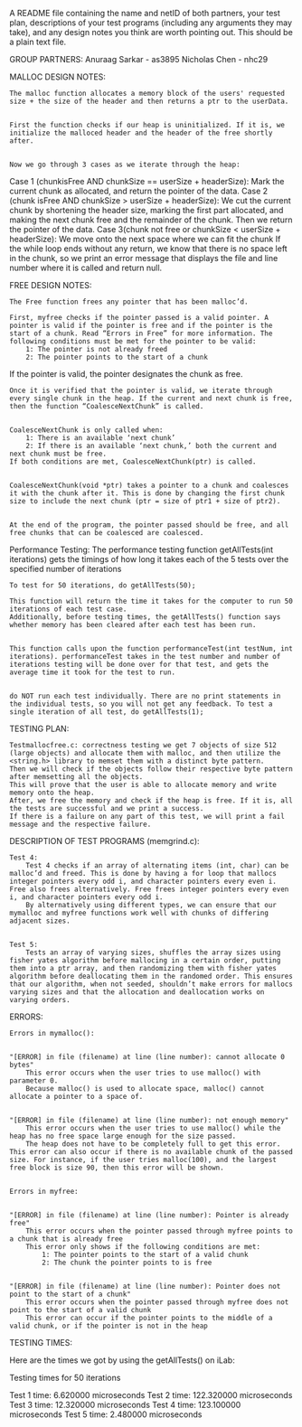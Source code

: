 A README file containing the name and netID of both partners, your test plan, descriptions
of your test programs (including any arguments they may take), and any design notes you
think are worth pointing out. This should be a plain text file.


GROUP PARTNERS:
Anuraag Sarkar - as3895
Nicholas Chen - nhc29


MALLOC DESIGN NOTES:


	The malloc function allocates a memory block of the users' requested size + the size of the header and then returns a ptr to the userData. 


	First the function checks if our heap is uninitialized. If it is, we initialize the malloced header and the header of the free shortly after.


	Now we go through 3 cases as we iterate through the heap: 


Case 1 (chunkisFree AND chunkSize == userSize + headerSize):
	Mark the current chunk as allocated, and return the pointer of the data.
Case 2 (chunk isFree AND chunkSize > userSize + headerSize):
	We cut the current chunk by shortening the header size, marking the first part allocated, and making the next chunk free and the remainder of the chunk. Then we return the pointer of the data.
Case 3(chunk not free or chunkSize < userSize + headerSize):
	We move onto the next space where we can fit the chunk
If the while loop ends without any return, we know that there is no space left in the chunk, so we print an error message that displays the file and line number where it is called and return null.


FREE DESIGN NOTES:


	The Free function frees any pointer that has been malloc’d.
	
	First, myfree checks if the pointer passed is a valid pointer. A pointer is valid if the pointer is free and if the pointer is the start of a chunk. Read “Errors in Free” for more information. The following conditions must be met for the pointer to be valid:
		1: The pointer is not already freed
		2: The pointer points to the start of a chunk


If the pointer is valid, the pointer designates the chunk as free.


	Once it is verified that the pointer is valid, we iterate through every single chunk in the heap. If the current and next chunk is free, then the function “CoalesceNextChunk” is called.


	CoalesceNextChunk is only called when:
		1: There is an available ‘next chunk’
		2: If there is an available ‘next chunk,’ both the current and next chunk must be free.
	If both conditions are met, CoalesceNextChunk(ptr) is called.


	CoalesceNextChunk(void *ptr) takes a pointer to a chunk and coalesces it with the chunk after it. This is done by changing the first chunk size to include the next chunk (ptr = size of ptr1 + size of ptr2).


	At the end of the program, the pointer passed should be free, and all free chunks that can be coalesced are coalesced.


Performance Testing:
    The performance testing function getAllTests(int iterations) gets the timings of how long it takes each of the 5 tests over the specified number of iterations


    To test for 50 iterations, do getAllTests(50);
   
    This function will return the time it takes for the computer to run 50 iterations of each test case.
    Additionally, before testing times, the getAllTests() function says whether memory has been cleared after each test has been run.


    This function calls upon the function performanceTest(int testNum, int iterations). performanceTest takes in the test number and number of iterations testing will be done over for that test, and gets the average time it took for the test to run.


    do NOT run each test individually. There are no print statements in the individual tests, so you will not get any feedback. To test a single iteration of all test, do getAllTests(1);


TESTING PLAN:


    Testmallocfree.c: correctness testing we get 7 objects of size 512 (large objects) and allocate them with malloc, and then utilize the <string.h> library to memset them with a distinct byte pattern. 
    Then we will check if the objects follow their respective byte pattern after memsetting all the objects. 
    This will prove that the user is able to allocate memory and write memory onto the heap. 
    After, we free the memory and check if the heap is free. If it is, all the tests are successful and we print a success. 
    If there is a failure on any part of this test, we will print a fail message and the respective failure.




DESCRIPTION OF TEST PROGRAMS (memgrind.c):


	Test 4:
		Test 4 checks if an array of alternating items (int, char) can be malloc’d and freed. This is done by having a for loop that mallocs integer pointers every odd i, and character pointers every even i. Free also frees alternatively. Free frees integer pointers every even i, and character pointers every odd i.
		By alternatively using different types, we can ensure that our mymalloc and myfree functions work well with chunks of differing adjacent sizes.


	Test 5:
		Tests an array of varying sizes, shuffles the array sizes using fisher yates algorithm before mallocing in a certain order, putting them into a ptr array, and then randomizing them with fisher yates algorithm before deallocating them in the randomed order. This ensures that our algorithm, when not seeded, shouldn’t make errors for mallocs varying sizes and that the allocation and deallocation works on varying orders.


ERRORS:


    Errors in mymalloc():


    "[ERROR] in file (filename) at line (line number): cannot allocate 0 bytes"
        This error occurs when the user tries to use malloc() with parameter 0.
        Because malloc() is used to allocate space, malloc() cannot allocate a pointer to a space of.


    "[ERROR] in file (filename) at line (line number): not enough memory"
        This error occurs when the user tries to use malloc() while the heap has no free space large enough for the size passed.
        The heap does not have to be completely full to get this error. This error can also occur if there is no available chunk of the passed size. For instance, if the user tries malloc(100), and the largest free block is size 90, then this error will be shown.


    Errors in myfree:


    "[ERROR] in file (filename) at line (line number): Pointer is already free"
        This error occurs when the pointer passed through myfree points to a chunk that is already free
        This error only shows if the following conditions are met:
            1: The pointer points to the start of a valid chunk
            2: The chunk the pointer points to is free


    "[ERROR] in file (filename) at line (line number): Pointer does not point to the start of a chunk"
        This error occurs when the pointer passed through myfree does not point to the start of a valid chunk
        This error can occur if the pointer points to the middle of a valid chunk, or if the pointer is not in the heap

TESTING TIMES:

Here are the times we got by using the getAllTests() on iLab:

Testing times for 50 iterations

Test 1 time:
6.620000 microseconds
Test 2 time:
122.320000 microseconds
Test 3 time:
12.320000 microseconds
Test 4 time:
123.100000 microseconds
Test 5 time:
2.480000 microseconds